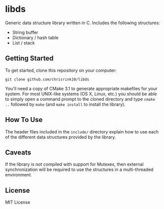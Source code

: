 libds
=====

Generic data structure library written in C. Includes the following structures:

 * String buffer
 * Dictionary / hash table
 * List / stack

## Getting Started
To get started, clone this repository on your computer:

    git clone github.com/chrisrink10/libds
    
You'll need a copy of CMake 3.1 to generate appropriate makefiles for your 
system. For most UNIX-like systems (OS X, Linux, etc.) you should be able
to simply open a command prompt to the cloned directory and type 
`cmake ..` followed by `make` (and `make install` to install the library).

## How To Use
The header files included in the `include/` directory explain how to use
each of the different data structures provided by the library.

## Caveats
If the library is not compiled with support for Mutexes, then external
synchronization will be required to use the structures in a multi-threaded
environment.

## License
MIT License
